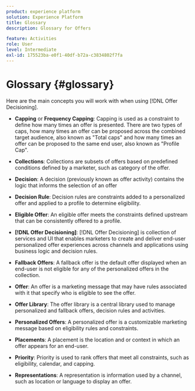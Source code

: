 ```yaml
---
product: experience platform
solution: Experience Platform
title: Glossary
description: Glossary for Offers

feature: Activities
role: User
level: Intermediate
exl-id: 175523ba-e0f1-40df-b72a-c3834802f7fa
---
```

# Glossary {#glossary}

Here are the main concepts you will work with when using [!DNL Offer Decisioning]. 

* **Capping** or **Frequency Capping**: Capping is used as a constraint to define how many times an offer is presented. There are two types of caps, how many times an offer can be proposed across the combined target audience, also known as "Total caps" and how many times an offer can be proposed to the same end user, also known as "Profile Cap".

* **Collections**: Collections are subsets of offers based on predefined conditions defined by a marketer, such as category of the offer.

* **Decision**: A decision (previously known as offer activity) contains the logic that informs the selection of an offer

* **Decision Rule**: Decision rules are constraints added to a personalized offer and applied to a profile to determine eligibility.

* **Eligible Offer**: An eligible offer meets the constraints defined upstream that can be consistently offered to a profile.

* **[!DNL Offer Decisioning]**: [!DNL Offer Decisioning] is collection of services and UI that enables marketers to create and deliver end-user personalized offer experiences across channels and applications using business logic and decision rules.

* **Fallback Offers**: A fallback offer is the default offer displayed when an end-user is not eligible for any of the personalized offers in the collection.

* **Offer**: An offer is a marketing message that may have rules associated with it that specify who is eligible to see the offer.

* **Offer Library**: The offer library is a central library used to manage personalized and fallback offers, decision rules and activities.

* **Personalized Offers**: A personalized offer is a customizable marketing message based on eligibility rules and constraints.

* **Placements**: A placement is the location and or context in which an offer appears for an end-user.

* **Priority**: Priority is used to rank offers that meet all constraints, such as eligibility, calendar, and capping.

* **Representations**: A representation is information used by a channel, such as location or language to display an offer.
